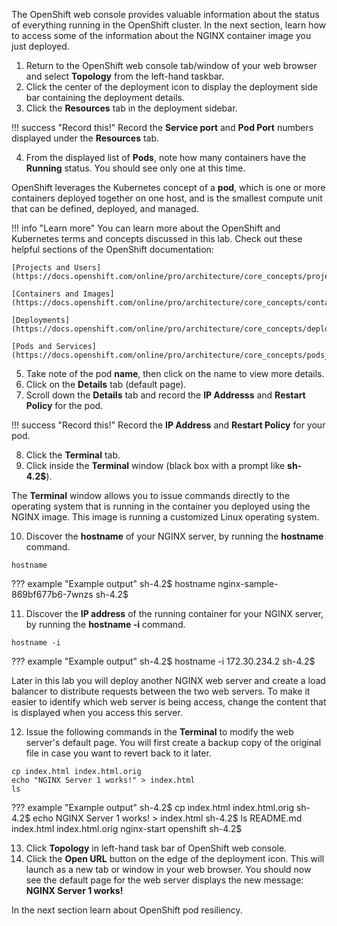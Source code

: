 The OpenShift web console provides valuable information about the status of everything running in the OpenShift cluster. In the next section, learn how to access some of the information about the NGINX container image you just deployed.

1. Return to the OpenShift web console tab/window of your web browser and select **Topology** from the left-hand taskbar.
2. Click the center of the deployment icon to display the deployment side bar containing the deployment details.
3. Click the **Resources** tab in the deployment sidebar.

!!! success "Record this!"
   Record the **Service port** and **Pod Port** numbers displayed under the **Resources** tab.

4. From the displayed list of **Pods**, note how many containers have the **Running** status. You should see only one at this time.

OpenShift leverages the Kubernetes concept of a **pod**, which is one or more containers deployed together on one host, and is the smallest compute unit that can be defined, deployed, and managed.

!!! info "Learn more"
    You can learn more about the OpenShift and Kubernetes terms and concepts discussed in this lab. Check out these helpful sections of the OpenShift documentation:

    [Projects and Users](https://docs.openshift.com/online/pro/architecture/core_concepts/projects_and_users.html)

    [Containers and Images](https://docs.openshift.com/online/pro/architecture/core_concepts/containers_and_images.html)

    [Deployments](https://docs.openshift.com/online/pro/architecture/core_concepts/deployments.html)

    [Pods and Services](https://docs.openshift.com/online/pro/architecture/core_concepts/pods_and_services.html)

5. Take note of the pod **name**, then click on the name to view more details.
6. Click on the **Details** tab (default page).
7. Scroll down the **Details** tab and record the **IP Addresss** and **Restart Policy** for the pod.

!!! success "Record this!"
    Record the **IP Address** and **Restart Policy** for your pod.

8. Click the **Terminal** tab.
9. Click inside the **Terminal** window (black box with a prompt like **sh-4.2$**).

The **Terminal** window allows you to issue commands directly to the operating system that is running in the container you deployed using the NGINX image. This image is running a customized Linux operating system.

10. Discover the **hostname** of your NGINX server, by running the **hostname** command.

```
hostname
```

??? example "Example output"
    sh-4.2$ hostname
    nginx-sample-869bf677b6-7wnzs
    sh-4.2$

11. Discover the **IP address** of the running container for your NGINX server, by running the **hostname -i** command.

```
hostname -i
```

??? example "Example output"
    sh-4.2$ hostname -i
    172.30.234.2
    sh-4.2$

Later in this lab you will deploy another NGINX web server and create a load balancer to distribute requests between the two web servers.  To make it easier to identify which web server is being access, change the content that is displayed when you access this server.

12. Issue the following commands in the **Terminal** to modify the web server's default page. You will first create a backup copy of the original file in case you want to revert back to it later.

```
cp index.html index.html.orig
echo "NGINX Server 1 works!" > index.html
ls
```

??? example "Example output"
    sh-4.2$ cp index.html index.html.orig
    sh-4.2$ echo NGINX Server 1 works! > index.html
    sh-4.2$ ls
    README.md  index.html  index.html.orig  nginx-start  openshift
    sh-4.2$

13. Click **Topology** in left-hand task bar of OpenShift web console.
14. Click the **Open URL** button on the edge of the deployment icon. This will launch as a new tab or window in your web browser. You should now see the default page for the web server displays the new message: **NGINX Server 1 works!**

In the next section learn about OpenShift pod resiliency.

